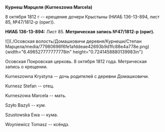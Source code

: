 **Курнеш Марцеля (Kurneszowa Marcela)**

8 октября 1812 г -- крещение дочери Крыстыны (НИАБ 136-13-894, лист 85,
№47/1812-р (ориг)).

**НИАБ 136-13-894:** Лист 85. **Метрическая запись №47/1812-р (ориг).**

![](./Осовская волость/Домашковичи деревня/Курнеши/Степан Марцела/media/77980696f6fe1afddeae42693b9d1fc88e4a778e.png){width="6.496527777777778in"
height="0.7241458880139983in"}

Осовская Покровская церковь. 8 октября 1812 года. Метрическая запись о
крещении.

Kurneszowna Krystyna -- дочь родителей с деревни Домашковичи.

Kurnesz Stefan -- отец.

Kurneszowa Marcela -- мать.

Szyło Bazyli -- кум.

Szustowska Ewa -- кума.

Woyniewicz Tomasz -- ксёндз.
